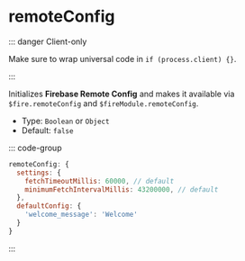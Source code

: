 # remoteConfig

::: danger Client-only

Make sure to wrap universal code in `if (process.client) {}`.

:::

Initializes **Firebase Remote Config** and makes it available via `$fire.remoteConfig` and `$fireModule.remoteConfig`.

- Type: `Boolean` or `Object`
- Default: `false`

::: code-group

```js [nuxt.config.js]
remoteConfig: {
  settings: {
    fetchTimeoutMillis: 60000, // default
    minimumFetchIntervalMillis: 43200000, // default
  },
  defaultConfig: {
    'welcome_message': 'Welcome'
  }
}
```

:::
